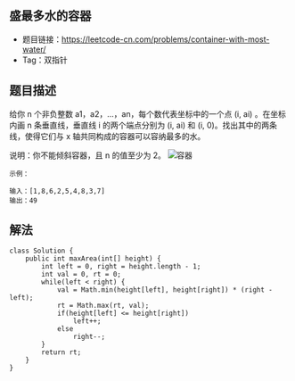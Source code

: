 ## 盛最多水的容器

- 题目链接：https://leetcode-cn.com/problems/container-with-most-water/
- Tag：双指针

## 题目描述
给你 n 个非负整数 a1，a2，...，an，每个数代表坐标中的一个点 (i, ai) 。在坐标内画 n 条垂直线，垂直线 i 的两个端点分别为 (i, ai) 和 (i, 0)。找出其中的两条线，使得它们与 x 轴共同构成的容器可以容纳最多的水。

说明：你不能倾斜容器，且 n 的值至少为 2。
![容器](/media/container.jpg)

```
示例：

输入：[1,8,6,2,5,4,8,3,7]
输出：49
```
## 解法
```
class Solution {
    public int maxArea(int[] height) {
        int left = 0, right = height.length - 1;
        int val = 0, rt = 0;
        while(left < right) {
            val = Math.min(height[left], height[right]) * (right - left);
            rt = Math.max(rt, val);
            if(height[left] <= height[right]) 
                left++;
            else
                right--;
        }
        return rt;
    }
}
```